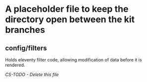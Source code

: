 # A placeholder file to keep the directory open between the kit branches

## config/filters

Holds eleventy filter code, allowing modification of data before it is rendered.

_CS-TODO - Delete this file_
